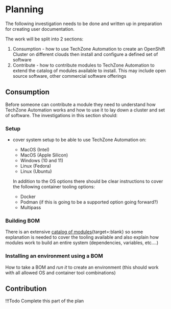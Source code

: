 # Planning

The following investigation needs to be done and written up in preparation for creating user documentation.

The work will be split into 2 sections:

1. Consumption - how to use TechZone Automation to create an OpenShift Cluster on different clouds then install and configure a defined set of software
2. Contribute - how to contribute modules to TechZone Automation to extend the catalog of modules available to install.  This may include open source software, other commercial software offerings

## Consumption

Before someone can contribute a module they need to understand how TechZone Automation works and how to use it to lay down a cluster and set of software. The investigations in this section should:

### Setup

-   cover system setup to be able to use TechZone Automation on:
    -   MacOS (Intel)
    -   MacOS (Apple Silicon)
    -   Windows (10 and 11)
    -   Linux (Fedora)
    -   Linux (Ubuntu)

    In addition to the OS options there should be clear instructions to cover the following container tooling options:

    -   Docker
    -   Podman (if this is going to be a supported option going forward?)
    -   Multipass

### Building BOM

There is an extensive [catalog of modules](https://modules.cloudnativetoolkit.dev){target=:blank} so some explanation is needed to cover the tooling available and also explain how modules work to build an entire system (dependencies, variables, etc....)

### Installing an environment using a BOM

How to take a BOM and *run it* to create an environment (this should work with all allowed OS and container tool combinations)

## Contribution

!!!Todo
    Complete this part of the plan
